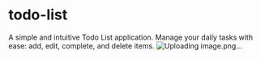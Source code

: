 # todo-list
A simple and intuitive Todo List application. Manage your daily tasks with ease: add, edit, complete, and delete items.
![Uploading image.png…]()
